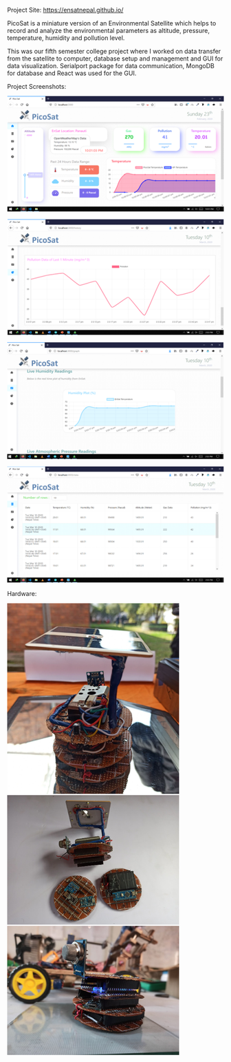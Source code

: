 Project Site: https://ensatnepal.github.io/

PicoSat is a miniature version of an Environmental Satellite which helps to record and analyze the environmental parameters as altitude, pressure, temperature, humidity and pollution level.

This was our fifth semester college project where I worked on data transfer from the satellite to computer, database setup and management and GUI for data visualization. Serialport package for data communication, MongoDB for database and React was used for the GUI.

Project Screenshots:


![](Documentation/Screenshots/Dashboard.PNG)



![](Documentation/Screenshots/History.PNG)



![](Documentation/Screenshots/Live%20Plot.PNG)


![](Documentation/Screenshots/Table%20Data.PNG)


 
Hardware:

<img src="https://raw.githubusercontent.com/awanshrestha/picosat/master/Documentation/Hardware/Hardware%20(1).jpg" width="400">

<img src="https://raw.githubusercontent.com/awanshrestha/picosat/master/Documentation/Hardware/Hardware%20(2).jpg" width="400">

<img src="https://raw.githubusercontent.com/awanshrestha/picosat/master/Documentation/Hardware/Hardware%20(3).jpg" width="400">

